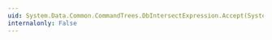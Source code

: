 ```yaml
---
uid: System.Data.Common.CommandTrees.DbIntersectExpression.Accept(System.Data.Common.CommandTrees.DbExpressionVisitor)
internalonly: False
---
```

